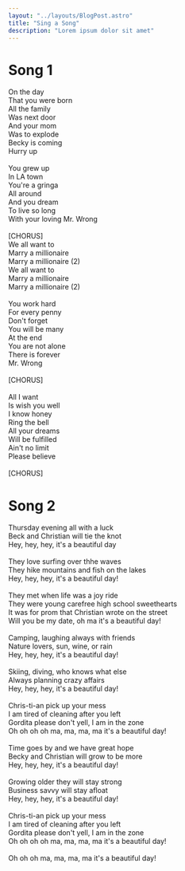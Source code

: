 ```yaml
---
layout: "../layouts/BlogPost.astro"
title: "Sing a Song"
description: "Lorem ipsum dolor sit amet"
---
```


# Song 1

On the day
\
That you were born
\
All the family
\
Was next door
\
And your mom
\
Was to explode
\
Becky is coming
\
Hurry up
\
\
You grew up
\
In LA town
\
You're a gringa
\
All around
\
And you dream
\
To live so long
\
With your loving Mr. Wrong
\
\
[CHORUS]
\
We all want to
\
Marry a millionaire
\
Marry a millionaire (2)
\
We all want to
\
Marry a millionaire
\
Marry a millionaire (2)
\
\
You work hard
\
For every penny
\
Don't forget
\
You will be many
\
At the end
\
You are not alone
\
There is forever
\
Mr. Wrong
\
\
[CHORUS]
\
\
All I want
\
Is wish you well
\
I know honey
\
Ring the bell
\
All your dreams
\
Will be fulfilled
\
Ain't no limit
\
Please believe
\
\
[CHORUS]

# Song 2

Thursday evening all with a luck
\
Beck and Christian will tie the knot
\
Hey, hey, hey, it's a beautiful day
\
\
They love surfing over thhe waves
\
They hike mountains and fish on the lakes
\
Hey, hey, hey, it's a beautiful day!
\
\
They met when life was a joy ride
\
They were young carefree high school sweethearts
\
It was for prom that Christian wrote on the street
\
Will you be my date, oh ma it's a beautiful day!
\
\
Camping, laughing always with friends
\
Nature lovers, sun, wine, or rain
\
Hey, hey, hey, it's a beautiful day!
\
\
Skiing, diving, who knows what else
\
Always planning crazy affairs
\
Hey, hey, hey, it's a beautiful day!
\
\
Chris-ti-an pick up your mess
\
I am tired of cleaning after you left
\
Gordita please don't yell, I am in the zone
\
Oh oh oh oh ma, ma, ma, ma it's a beautiful day!
\
\
Time goes by and we have great hope
\
Becky and Christian will grow to be more
\
Hey, hey, hey, it's a beautiful day!
\
\
Growing older they will stay strong
\
Business savvy will stay afloat
\
Hey, hey, hey, it's a beautiful day!
\
\
Chris-ti-an pick up your mess
\
I am tired of cleaning after you left
\
Gordita please don't yell, I am in the zone
\
Oh oh oh oh ma, ma, ma, ma it's a beautiful day!
\
\
Oh oh oh ma, ma, ma, ma it's a beautiful day!
